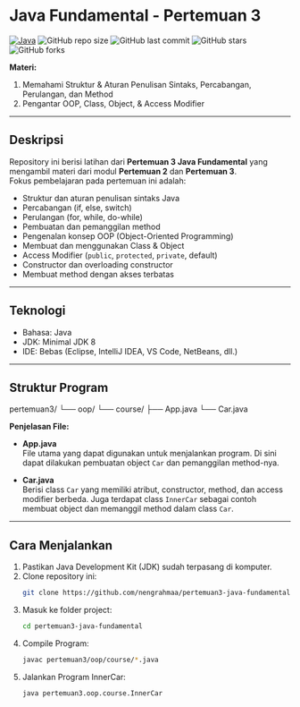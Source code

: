 # Java Fundamental - Pertemuan 3
[![Java](https://img.shields.io/badge/Java-ED8B00?style=for-the-badge&logo=openjdk&logoColor=white)](https://www.java.com/)
![GitHub repo size](https://img.shields.io/github/repo-size/nengrahmaa/pertemuan3-java-fundamental?style=for-the-badge)
![GitHub last commit](https://img.shields.io/github/last-commit/nengrahmaa/pertemuan3-java-fundamental?style=for-the-badge)
![GitHub stars](https://img.shields.io/github/stars/nengrahmaa/pertemuan3-java-fundamental?style=for-the-badge)
![GitHub forks](https://img.shields.io/github/forks/nengrahmaa/pertemuan3-java-fundamental?style=for-the-badge)

**Materi:**
1. Memahami Struktur & Aturan Penulisan Sintaks, Percabangan, Perulangan, dan Method
2. Pengantar OOP, Class, Object, & Access Modifier

---

## Deskripsi
Repository ini berisi latihan dari **Pertemuan 3 Java Fundamental** yang mengambil materi dari modul **Pertemuan 2** dan **Pertemuan 3**.  
Fokus pembelajaran pada pertemuan ini adalah:

- Struktur dan aturan penulisan sintaks Java
- Percabangan (if, else, switch)
- Perulangan (for, while, do-while)
- Pembuatan dan pemanggilan method
- Pengenalan konsep OOP (Object-Oriented Programming)
- Membuat dan menggunakan Class & Object
- Access Modifier (`public`, `protected`, `private`, default)
- Constructor dan overloading constructor
- Membuat method dengan akses terbatas

---

## Teknologi
- Bahasa: Java
- JDK: Minimal JDK 8
- IDE: Bebas (Eclipse, IntelliJ IDEA, VS Code, NetBeans, dll.)

---

## Struktur Program

pertemuan3/
└── oop/
└── course/
├── App.java
└── Car.java


**Penjelasan File:**
- **App.java**  
  File utama yang dapat digunakan untuk menjalankan program. Di sini dapat dilakukan pembuatan object `Car` dan pemanggilan method-nya.
  
- **Car.java**  
  Berisi class `Car` yang memiliki atribut, constructor, method, dan access modifier berbeda. Juga terdapat class `InnerCar` sebagai contoh membuat object dan memanggil method dalam class `Car`.

---

## Cara Menjalankan
1. Pastikan Java Development Kit (JDK) sudah terpasang di komputer.
2. Clone repository ini:
   ```bash
   git clone https://github.com/nengrahmaa/pertemuan3-java-fundamental.git
3. Masuk ke folder project:
   ```bash
   cd pertemuan3-java-fundamental
   ```
5. Compile Program:
   ```bash
   javac pertemuan3/oop/course/*.java
   ```
7. Jalankan Program InnerCar:
   ```bash
   java pertemuan3.oop.course.InnerCar
   ```

